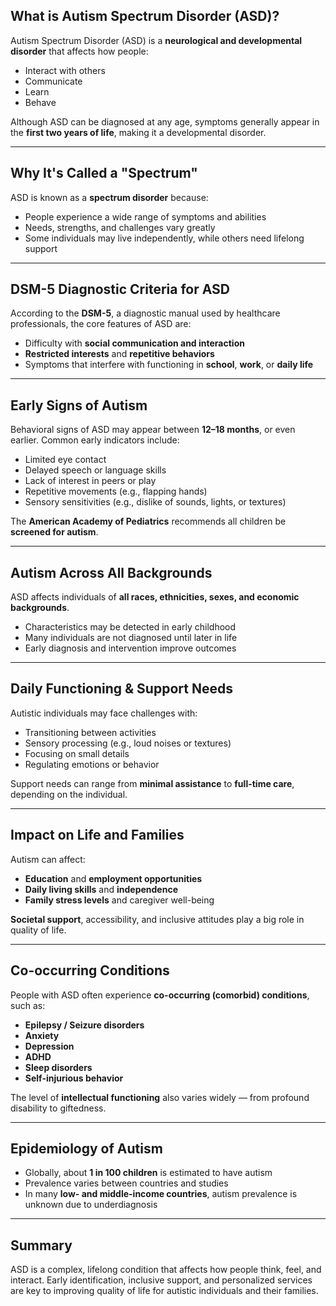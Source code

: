 ## What is Autism Spectrum Disorder (ASD)?

Autism Spectrum Disorder (ASD) is a **neurological and developmental disorder** that affects how people:

- Interact with others  
- Communicate  
- Learn  
- Behave

Although ASD can be diagnosed at any age, symptoms generally appear in the **first two years of life**, making it a developmental disorder.

---

## Why It's Called a "Spectrum"

ASD is known as a **spectrum disorder** because:

- People experience a wide range of symptoms and abilities  
- Needs, strengths, and challenges vary greatly  
- Some individuals may live independently, while others need lifelong support

---

## DSM-5 Diagnostic Criteria for ASD

According to the **DSM-5**, a diagnostic manual used by healthcare professionals, the core features of ASD are:

- Difficulty with **social communication and interaction**  
- **Restricted interests** and **repetitive behaviors**  
- Symptoms that interfere with functioning in **school**, **work**, or **daily life**

---

## Early Signs of Autism

Behavioral signs of ASD may appear between **12–18 months**, or even earlier. Common early indicators include:

- Limited eye contact  
- Delayed speech or language skills  
- Lack of interest in peers or play  
- Repetitive movements (e.g., flapping hands)  
- Sensory sensitivities (e.g., dislike of sounds, lights, or textures)

The **American Academy of Pediatrics** recommends all children be **screened for autism**.

---

## Autism Across All Backgrounds

ASD affects individuals of **all races, ethnicities, sexes, and economic backgrounds**.

- Characteristics may be detected in early childhood  
- Many individuals are not diagnosed until later in life  
- Early diagnosis and intervention improve outcomes

---

## Daily Functioning & Support Needs

Autistic individuals may face challenges with:

- Transitioning between activities  
- Sensory processing (e.g., loud noises or textures)  
- Focusing on small details  
- Regulating emotions or behavior

Support needs can range from **minimal assistance** to **full-time care**, depending on the individual.

---

## Impact on Life and Families

Autism can affect:

- **Education** and **employment opportunities**  
- **Daily living skills** and **independence**  
- **Family stress levels** and caregiver well-being

**Societal support**, accessibility, and inclusive attitudes play a big role in quality of life.

---

## Co-occurring Conditions

People with ASD often experience **co-occurring (comorbid) conditions**, such as:

- **Epilepsy / Seizure disorders**  
- **Anxiety**  
- **Depression**  
- **ADHD**  
- **Sleep disorders**  
- **Self-injurious behavior**

The level of **intellectual functioning** also varies widely — from profound disability to giftedness.

---

## Epidemiology of Autism

- Globally, about **1 in 100 children** is estimated to have autism  
- Prevalence varies between countries and studies  
- In many **low- and middle-income countries**, autism prevalence is unknown due to underdiagnosis

---

## Summary

ASD is a complex, lifelong condition that affects how people think, feel, and interact. Early identification, inclusive support, and personalized services are key to improving quality of life for autistic individuals and their families.
